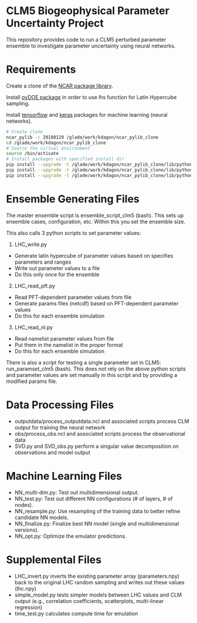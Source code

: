 # CLM5 Biogeophysical Parameter Uncertainty Project

This repository provides code to run a CLM5 perturbed parameter ensemble to investigate parameter uncertainty using neural networks.

# Requirements

Create a clone of the [NCAR package library](https://www2.cisl.ucar.edu/resources/computational-systems/cheyenne/software/python).

Install [pyDOE package](https://pythonhosted.org/pyDOE/randomized.html#latin-hypercube) in order to use lhs function for Latin Hypercube sampling.

Install [tensorflow](https://www.tensorflow.org/) and [keras](https://keras.io/) packages for machine learning (neural networks).

```bash
# Create clone
ncar_pylib -c 20180129 /glade/work/kdagon/ncar_pylib_clone
cd /glade/work/kdagon/ncar_pylib_clone
# Source the virtual environment
source /bin/activate
# Install packages with specified install dir
pip install --upgrade -t /glade/work/kdagon/ncar_pylib_clone/lib/python3.6/site-packages pyDOE
pip install --upgrade -t /glade/work/kdagon/ncar_pylib_clone/lib/python3.6/site-packages tensorflow
pip install --upgrade -t /glade/work/kdagon/ncar_pylib_clone/lib/python3.6/site-packages keras
```

# Ensemble Generating Files

The master ensemble script is ensemble_script_clm5 (bash). This sets up ensemble cases, configuration, etc. Within this you set the ensemble size.

This also calls 3 python scripts to set parameter values:

1) LHC_write.py

* Generate latin hypercube of parameter values based on specifies parameters and ranges
* Write out parameter values to a file
* Do this only once for the ensemble

2) LHC_read_pft.py

* Read PFT-dependent parameter values from file
* Generate params files (netcdf) based on PFT-dependent parameter values
* Do this for each ensemble simulation

3) LHC_read_nl.py

* Read namelist parameter values from file
* Put them in the namelist in the proper format
* Do this for each ensemble simulation

There is also a script for testing a single parameter set in CLM5: run_paramset_clm5 (bash). This does not rely on the above python scripts and parameter values are set manually in this script and by providing a modified params file.

# Data Processing Files

* outputdata/process_outputdata.ncl and associated scripts process CLM output for training the neural network
* obs/process_obs.ncl and associated scripts process the observational data  
* SVD.py and SVD_obs.py perform a singular value decomposition on observations and model output   

# Machine Learning Files

* NN_multi-dim.py: Test out multidimensional output.
* NN_test.py: Test out different NN configurations (# of layers, # of nodes).
* NN_resample.py: Use resampling of the training data to better refine candidate NN models.
* NN_finalize.py: Finalize best NN model (single and multidimensional versions).
* NN_opt.py: Optimize the emulator predictions.

# Supplemental Files

* LHC_invert.py inverts the existing parameter array (parameters.npy) back to the original LHC random sampling and writes out these values (lhc.npy)
* simple_model.py tests simpler models between LHC values and CLM output (e.g., correlation coefficients, scatterplots, multi-linear regression)
* time_test.py calculates compute time for emulation
